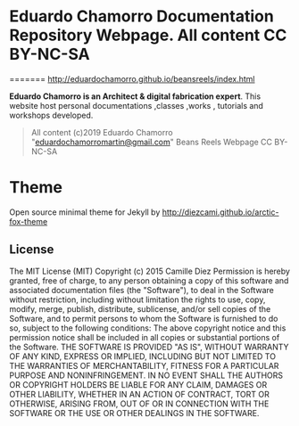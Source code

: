 # Eduardo Chamorro Documentation Repository Webpage. All content CC BY-NC-SA

======= http://eduardochamorro.github.io/beansreels/index.html

**Eduardo Chamorro is an Architect & digital fabrication expert**. This website host personal documentations ,classes ,works , tutorials and workshops developed.

> All content (c)2019 Eduardo Chamorro "eduardochamorromartin@gmail.com" Beans Reels Webpage CC BY-NC-SA


# Theme
Open source minimal theme for Jekyll by http://diezcami.github.io/arctic-fox-theme

## License
The MIT License (MIT)
Copyright (c) 2015 Camille Diez
Permission is hereby granted, free of charge, to any person obtaining a copy of this software and associated documentation files (the "Software"), to deal in the Software without restriction, including without limitation the rights to use, copy, modify, merge, publish, distribute, sublicense, and/or sell copies of the Software, and to permit persons to whom the Software is furnished to do so, subject to the following conditions:
The above copyright notice and this permission notice shall be included in all copies or substantial portions of the Software.
THE SOFTWARE IS PROVIDED "AS IS", WITHOUT WARRANTY OF ANY KIND, EXPRESS OR IMPLIED, INCLUDING BUT NOT LIMITED TO THE WARRANTIES OF MERCHANTABILITY, FITNESS FOR A PARTICULAR PURPOSE AND NONINFRINGEMENT. IN NO EVENT SHALL THE AUTHORS OR COPYRIGHT HOLDERS BE LIABLE FOR ANY CLAIM, DAMAGES OR OTHER LIABILITY, WHETHER IN AN ACTION OF CONTRACT, TORT OR OTHERWISE, ARISING FROM, OUT OF OR IN CONNECTION WITH THE SOFTWARE OR THE USE OR OTHER DEALINGS IN THE SOFTWARE.
